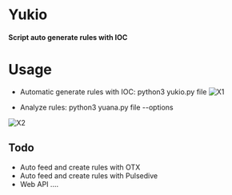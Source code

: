 # Yukio
#### Script auto generate rules with IOC

# Usage

- Automatic generate rules with IOC: python3 yukio.py file
![X1](https://s2.anh.im/2018/10/28/Screenshot_2018-10-28_00-31-52e16682784f9e0c60.png)

- Analyze rules: python3 yuana.py file --options

![X2](https://s2.anh.im/2018/10/28/Screenshot_2018-10-28_00-33-36d9b56421297f4c02.png)

## Todo
- Auto feed and create rules with OTX
- Auto feed and create rules with Pulsedive
- Web API
....
